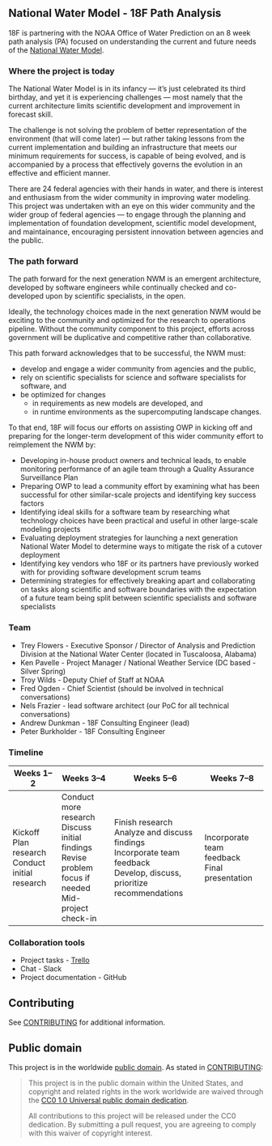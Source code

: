 ## National Water Model - 18F Path Analysis

18F is partnering with the NOAA Office of Water Prediction on an 8 week path analysis (PA) focused on understanding the current and future needs of the [National Water Model](https://water.noaa.gov/about/nwm).

### Where the project is today

The National Water Model is in its infancy — it’s just celebrated its third birthday, and yet it is experiencing challenges — most namely that the current architecture limits scientific development and improvement in forecast skill.

The challenge is not solving the problem of better representation of the environment (that will come later) — but rather taking lessons from the current implementation and building an infrastructure that meets our minimum requirements for success, is capable of being evolved, and is accompanied by a process that effectively governs the evolution in an effective and efficient manner.

There are 24 federal agencies with their hands in water, and there is interest and enthusiasm from the wider community in improving water modeling. This project was undertaken with an eye on this wider community and the wider group of federal agencies — to engage through the planning and implementation of foundation development, scientific model development, and maintainance, encouraging persistent innovation between agencies and the public.

### The path forward

The path forward for the next generation NWM is an emergent architecture, developed by software engineers while continually checked and co-developed upon by scientific specialists, in the open. 

Ideally, the technology choices made in the next generation NWM would be exciting to the community and optimized for the research to operations pipeline. Without the community component to this project, efforts across government will be duplicative and competitive rather than collaborative. 

This path forward acknowledges that to be successful, the NWM must:

- develop and engage a wider community from agencies and the public, 
- rely on scientific specialists for science and software specialists for software, and 
- be optimized for changes 
  - in requirements as new models are developed, and 
  - in runtime environments as the supercomputing landscape changes.
  
To that end, 18F will focus our efforts on assisting OWP in kicking off and preparing for the longer-term development of this wider community effort to reimplement the NWM by:

- Developing in-house product owners and technical leads, to enable monitoring performance of an agile team through a Quality Assurance Surveillance Plan
- Preparing OWP to lead a community effort by examining what has been successful for other similar-scale projects and identifying key success factors
- Identifying ideal skills for a software team by researching what technology choices have been practical and useful in other large-scale modeling projects
- Evaluating deployment strategies for launching a next generation National Water Model to determine ways to mitigate the risk of a cutover deployment
- Identifying key vendors who 18F or its partners have previously worked with for providing software development scrum teams
- Determining strategies for effectively breaking apart and collaborating on tasks along scientific and software boundaries with the expectation of a future team being split between scientific specialists and software specialists

### Team

* Trey Flowers - Executive Sponsor / Director of Analysis and Prediction Division at the National Water Center (located in Tuscaloosa, Alabama) 
* Ken Pavelle - Project Manager / National Weather Service (DC based - Silver Spring)
* Troy Wilds - Deputy Chief of Staff at NOAA
* Fred Ogden - Chief Scientist (should be involved in technical conversations)
* Nels Frazier - lead software architect (our PoC for all technical conversations)
* Andrew Dunkman - 18F Consulting Engineer (lead)
* Peter Burkholder - 18F Consulting Engineer

### Timeline

| Weeks 1–2 | Weeks 3–4 | Weeks 5–6 | Weeks 7–8 |
|-----------|-----------|-----------|-----------|
| Kickoff<br>Plan research<br>Conduct initial research | Conduct more research<br>Discuss initial findings<br>Revise problem focus if needed<br>Mid-project check-in | Finish research<br>Analyze and discuss findings<br>Incorporate team feedback<br>Develop, discuss, prioritize recommendations | Incorporate team feedback<br>Final presentation |


### Collaboration tools

- Project tasks - [Trello](https://trello.com/b/DJVFlhuX/pa-noaa-water-model)
- Chat - Slack
- Project documentation - GitHub

## Contributing

See [CONTRIBUTING](CONTRIBUTING.md) for additional information.

## Public domain

This project is in the worldwide [public domain](LICENSE.md). As stated in [CONTRIBUTING](CONTRIBUTING.md):

> This project is in the public domain within the United States, and copyright and related rights in the work worldwide are waived through the [CC0 1.0 Universal public domain dedication](https://creativecommons.org/publicdomain/zero/1.0/).
>
> All contributions to this project will be released under the CC0 dedication. By submitting a pull request, you are agreeing to comply with this waiver of copyright interest.
